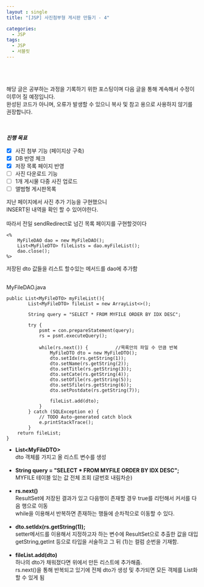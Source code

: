 ```yaml
---
layout : single
title: "[JSP] 사진첨부형 게시판 만들기 - 4"

categories:
  - JSP
tags:
  - JSP
  - 서블릿
---
```

<br><br><br>
해당 글은 공부하는 과정을 기록하기 위한 포스팅이며 다음 글을 통해 계속해서 수정이 이루어 질 예정입니다.<br>
완성된 코드가 아니며, 오류가 발생할 수 있으니 복사 및 참고 용으로 사용하지 않기를 권장합니다.<br><br><br>

***진행 목표***

 - [x] 사진 첨부 기능 (페이지상 구축)
 - [x] DB 반영 체크
 - [x] 저장 목록 페이지 반영
 - [ ] 사진 다운로드 기능
 - [ ] 1개 게시물 다중 사진 업로드
 - [ ] 앨범형 게시판목록

지난 페이지에서 사진 추가 기능을 구현했으니<br>INSERT된 내역을 확인 할 수 있어야한다.<br><br>따라서 전일 sendRedirect로 넘긴 목록 페이지를 구현할것이다
~~~
<%
	MyFileDAO dao = new MyFileDAO();
	List<MyFileDTO> fileLists = dao.myFileList();
	dao.close();
%>
~~~
저장된 dto 값들을 리스트 할수있는 메서드를 dao에 추가함<br><br>

MyFileDAO.java
~~~
public List<MyFileDTO> myFileList(){
		List<MyFileDTO> fileList = new ArrayList<>();
		
		String query = "SELECT * FROM MYFILE ORDER BY IDX DESC";
		
		try {
			psmt = con.prepareStatement(query);
			rs = psmt.executeQuery();
			
			while(rs.next()) {			//목록안의 파일 수 만큼 반복
				MyFileDTO dto = new MyFileDTO();
				dto.setIdx(rs.getString(1));
				dto.setName(rs.getString(2));
				dto.setTitle(rs.getString(3));
				dto.setCate(rs.getString(4));
				dto.setOfile(rs.getString(5));
				dto.setSfile(rs.getString(6));
				dto.setPostdate(rs.getString(7));
				
				fileList.add(dto);
			}
		} catch (SQLException e) {
			// TODO Auto-generated catch block
			e.printStackTrace();
		}		
	return fileList;
}
~~~

 - **List\<MyFileDTO>**<br> dto 객체를 가지고 올 리스트 변수를 생성 <br><br>
- **String query = "SELECT * FROM MYFILE ORDER BY IDX DESC";**<br> MYFILE 테이블 있는 값 전체 조회 (글번호 내림차순)<br><br>
- **rs.next()**<br> ResultSet에 저장된 결과가 있고 다음행이 존재할 경우 true를 리턴해서 커서를 다음 행으로 이동<br>while을 이용해서 반복하면 존재하는 행들에 순차적으로 이동할 수 있다.<br><br>
- **dto.setIdx(rs.getString(1));**<br>setter메서드를 이용해서 지정하고자 하는 변수에 ResultSet으로 추출한 값을 대입<br>getString,getInt 등으로 타입을 서술하고 그 뒤 (1)는 컬럼 순번을 기재함.<br><br>
- **fileList.add(dto)**<br>하나의 dto가 채워졌다면 위에서 만든 리스트에 추가해줌.<br>rs.next()을 통해 반복되고 있기에 전체 dto가 생성 및 추가되면 모든 객체를 List화 할 수 있게 됨 
